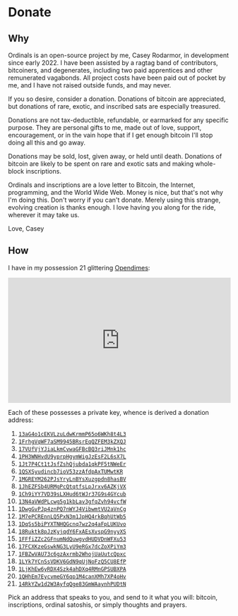 Donate
======

Why
---

Ordinals is an open-source project by me, Casey Rodarmor, in development since
early 2022. I have been assisted by a ragtag band of contributors, bitcoiners,
and degenerates, including two paid apprentices and other remunerated
vagabonds. All project costs have been paid out of pocket by me, and I have not
raised outside funds, and may never.

If you so desire, consider a donation. Donations of bitcoin are appreciated,
but donations of rare, exotic, and inscribed sats are especially treasured.

Donations are not tax-deductible, refundable, or earmarked for any specific
purpose. They are personal gifts to me, made out of love, support,
encouragement, or in the vain hope that if I get enough bitcoin I'll stop doing
all this and go away.

Donations may be sold, lost, given away, or held until death. Donations of
bitcoin are likely to be spent on rare and exotic sats and making whole-block
inscriptions.

Ordinals and inscriptions are a love letter to Bitcoin, the Internet,
programming, and the World Wide Web. Money is nice, but that's not why I'm
doing this. Don't worry if you can't donate. Merely using this strange,
evolving creation is thanks enough. I love having you along for the ride,
wherever it may take us.

Love,
Casey

How
---

I have in my possession 21 glittering [Opendimes](https://opendime.com/):

<iframe frameborder=0 style=aspect-ratio:16/9
src=https://www.youtube.com/embed/bLOlsa6K5TI title="YouTube video player"
width=100% ></iframe>

Each of these possesses a private key, whence is derived a donation address:

1. [`13aG4o1cEKVLzuLdwKrmmP65o6WKh8t4L3`](https://mempool.space/address/13aG4o1cEKVLzuLdwKrmmP65o6WKh8t4L3)
2. [`1FrhgVqWF7aSM9945BRsrEqQZFEM3kZXQJ`](https://mempool.space/address/1FrhgVqWF7aSM9945BRsrEqQZFEM3kZXQJ)
3. [`17VUfVjYJiaLkmCvwaGFBcBQ3riJMnk1hc`](https://mempool.space/address/17VUfVjYJiaLkmCvwaGFBcBQ3riJMnk1hc)
4. [`1PH3WNHvdU9yprpHgymWigJzEsF2L6sX7L`](https://mempool.space/address/1PH3WNHvdU9yprpHgymWigJzEsF2L6sX7L)
5. [`1Jt7P4Ct1tJsfZshQjubda1qkPF5tNWeEr`](https://mempool.space/address/1Jt7P4Ct1tJsfZshQjubda1qkPF5tNWeEr)
6. [`1QSXSyudincb7ioV53zzAfdpAxTUMwtKR`](https://mempool.space/address/1QSXSyudincb7ioV53zzAfdpAxTUMwtKR)
7. [`1MGREYM262PJsYryLnBYsXuzgpdn8hasBV`](https://mempool.space/address/1MGREYM262PJsYryLnBYsXuzgpdn8hasBV)
8. [`1JhEZFSb4URMgPcQtqtfsLpJrxv6AZKjVX`](https://mempool.space/address/1JhEZFSb4URMgPcQtqtfsLpJrxv6AZKjVX)
9. [`1Ch9iYY7VD39sLXHud6tWJr37G9s4GYcub`](https://mempool.space/address/1Ch9iYY7VD39sLXHud6tWJr37G9s4GYcub)
10. [`13N4aVWdPLcwg5g1kbLav3gfqZvh94vcfW`](https://mempool.space/address/13N4aVWdPLcwg5g1kbLav3gfqZvh94vcfW)
11. [`1DwgGvPJp4znPQ7nWYJ4VibwmtVU2aVnCg`](https://mempool.space/address/1DwgGvPJp4znPQ7nWYJ4VibwmtVU2aVnCg)
12. [`1M7ePCREnnLQ5PxN3m1JpHQ4rkBqhUtWb5`](https://mempool.space/address/1M7ePCREnnLQ5PxN3m1JpHQ4rkBqhUtWb5)
13. [`1DqSs5biPYXTNHQGcnq7wz2q4aFpLUKUvo`](https://mempool.space/address/1DqSs5biPYXTNHQGcnq7wz2q4aFpLUKUvo)
14. [`18Ruktk8pJzKyjqdY6FxAEsXvspG9nyyXS`](https://mempool.space/address/18Ruktk8pJzKyjqdY6FxAEsXvspG9nyyXS)
15. [`1FFfiZZc2GFnumNdQuwgvdHUDVDnWFXu53`](https://mempool.space/address/1FFfiZZc2GFnumNdQuwgvdHUDVDnWFXu53)
16. [`17FCXKzeGswkNG3LyU9eRGx7dcZoXPiYm3`](https://mempool.space/address/17FCXKzeGswkNG3LyU9eRGx7dcZoXPiYm3)
17. [`1FBZwVAU73c6gzAxrmb2WhojUaUutcQpxc`](https://mempool.space/address/1FBZwVAU73c6gzAxrmb2WhojUaUutcQpxc)
18. [`1LYk7YCnSsVDKV6GdN9qUjNoFzQ5CU8EfP`](https://mempool.space/address/1LYk7YCnSsVDKV6GdN9qUjNoFzQ5CU8EfP)
19. [`1LjKhEw6yRDX4Szk4ahDXq4RMnGPSUBXPA`](https://mempool.space/address/1LjKhEw6yRDX4Szk4ahDXq4RMnGPSUBXPA)
20. [`1QHhEm7EycvmeGY6qp1M4canXMh7XP4oHv`](https://mempool.space/address/1QHhEm7EycvmeGY6qp1M4canXMh7XP4oHv)
21. [`14RkYZw1d2W3AyfqQge83GmWAaynhPUDtN`](https://mempool.space/address/14RkYZw1d2W3AyfqQge83GmWAaynhPUDtN)

Pick an address that speaks to you, and send to it what you will: bitcoin,
inscriptions, ordinal satoshis, or simply thoughts and prayers.

